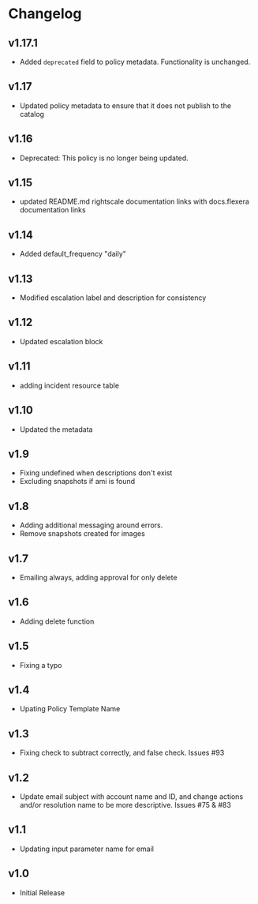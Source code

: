 # Changelog

## v1.17.1

- Added `deprecated` field to policy metadata. Functionality is unchanged.

## v1.17

- Updated policy metadata to ensure that it does not publish to the catalog

## v1.16

- Deprecated: This policy is no longer being updated.

## v1.15

- updated README.md rightscale documentation links with docs.flexera documentation links

## v1.14

- Added default_frequency "daily"

## v1.13

- Modified escalation label and description for consistency

## v1.12

- Updated escalation block

## v1.11

- adding incident resource table

## v1.10

- Updated the metadata

## v1.9

- Fixing undefined when descriptions don't exist
- Excluding snapshots if ami is found

## v1.8

- Adding additional messaging around errors.
- Remove snapshots created for images

## v1.7

- Emailing always, adding approval for only delete

## v1.6

- Adding delete function

## v1.5

- Fixing a typo

## v1.4

- Upating Policy Template Name

## v1.3

- Fixing check to subtract correctly, and false check. Issues #93

## v1.2

- Update email subject with account name and ID, and change actions and/or resolution name to be more descriptive. Issues #75 & #83

## v1.1

- Updating input parameter name for email

## v1.0

- Initial Release
